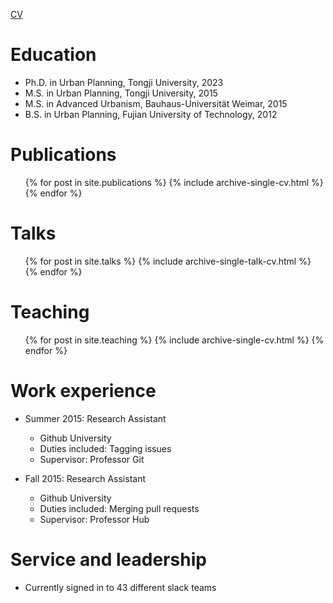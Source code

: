 
[CV](http://luciagao.github.io.github.io/files/CVyagao.pdf)


Education
======
* Ph.D. in Urban Planning, Tongji University, 2023
* M.S.   in Urban Planning, Tongji University, 2015
* M.S.   in Advanced Urbanism, Bauhaus-Universität Weimar, 2015
* B.S.    in Urban Planning, Fujian University of Technology, 2012

Publications
======
  <ul>{% for post in site.publications %}
    {% include archive-single-cv.html %}
  {% endfor %}</ul>
  
Talks
======
  <ul>{% for post in site.talks %}
    {% include archive-single-talk-cv.html %}
  {% endfor %}</ul>
  
Teaching
======
  <ul>{% for post in site.teaching %}
    {% include archive-single-cv.html %}
  {% endfor %}</ul>

Work experience
======
* Summer 2015: Research Assistant
  * Github University
  * Duties included: Tagging issues
  * Supervisor: Professor Git

* Fall 2015: Research Assistant
  * Github University
  * Duties included: Merging pull requests
  * Supervisor: Professor Hub
  
Service and leadership
======
* Currently signed in to 43 different slack teams
